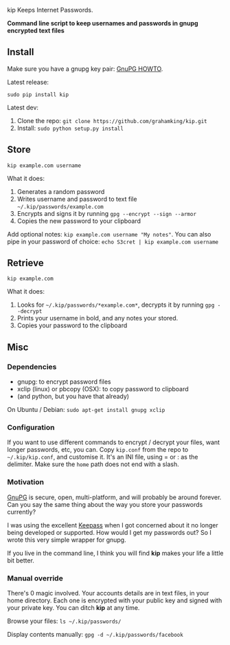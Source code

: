 
kip Keeps Internet Passwords.

**Command line script to keep usernames and passwords in gnupg encrypted text files**

## Install

Make sure you have a gnupg key pair: [GnuPG HOWTO](https://help.ubuntu.com/community/GnuPrivacyGuardHowto).

Latest release:

    sudo pip install kip

Latest dev:

 1. Clone the repo: `git clone https://github.com/grahamking/kip.git`
 1. Install: `sudo python setup.py install`

## Store

    kip example.com username

What it does:

 1. Generates a random password
 2. Writes username and password to text file `~/.kip/passwords/example.com`
 3. Encrypts and signs it by running `gpg --encrypt --sign --armor`
 4. Copies the new password to your clipboard

Add optional notes: `kip example.com username "My notes"`.
You can also pipe in your password of choice: `echo S3cret | kip example.com username`

## Retrieve

    kip example.com

What it does:

 1. Looks for `~/.kip/passwords/*example.com*`, decrypts it by running `gpg --decrypt`
 2. Prints your username in bold, and any notes your stored.
 3. Copies your password to the clipboard

## Misc

### Dependencies


  - gnupg: to encrypt password files
  - xclip (linux) or pbcopy (OSX): to copy password to clipboard
  - (and python, but you have that already)

On Ubuntu / Debian: `sudo apt-get install gnupg xclip`

### Configuration

If you want to use different commands to encrypt / decrypt your files, want longer passwords, etc, you can.  Copy `kip.conf` from the repo to `~/.kip/kip.conf`, and customise it. It's an INI file, using = or : as the delimiter. Make sure the `home` path does not end with a slash.

### Motivation

[GnuPG](http://www.gnupg.org/) is secure, open, multi-platform, and will probably be around forever. Can you say the same thing about the way you store your passwords currently?

I was using the excellent [Keepass](http://en.wikipedia.org/wiki/KeePass) when I got concerned about it no longer being developed or supported. How would I get my passwords out? So I wrote this very simple wrapper for gnupg.

If you live in the command line, I think you will find **kip** makes your life a little bit better.

### Manual override

There's 0 magic involved. Your accounts details are in text files, in your home directory. Each one is encrypted with your public key and signed with your private key. You can ditch **kip** at any time.

Browse your files: `ls ~/.kip/passwords/`

Display contents manually: `gpg -d ~/.kip/passwords/facebook`
